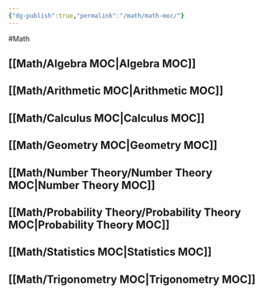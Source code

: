 ```yaml
---
{"dg-publish":true,"permalink":"/math/math-moc/"}
---
```


#Math 
## [[Math/Algebra MOC\|Algebra MOC]]
## [[Math/Arithmetic MOC\|Arithmetic MOC]]
## [[Math/Calculus MOC\|Calculus MOC]]
## [[Math/Geometry MOC\|Geometry MOC]]
## [[Math/Number Theory/Number Theory MOC\|Number Theory MOC]]
## [[Math/Probability Theory/Probability Theory MOC\|Probability Theory MOC]]
## [[Math/Statistics MOC\|Statistics MOC]]
## [[Math/Trigonometry MOC\|Trigonometry MOC]]
